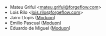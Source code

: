 - Mateu Griful \<<mateu.griful@forgeflow.com>\>
- Lois Rilo \<<lois.rilo@forgeflow.com>\>
- Jairo Llopis ([Moduon](https://www.moduon.team/))
- Emilio Pascual ([Moduon](https://www.moduon.team/))
- Eduardo de Miguel ([Moduon](https://www.moduon.team/))
